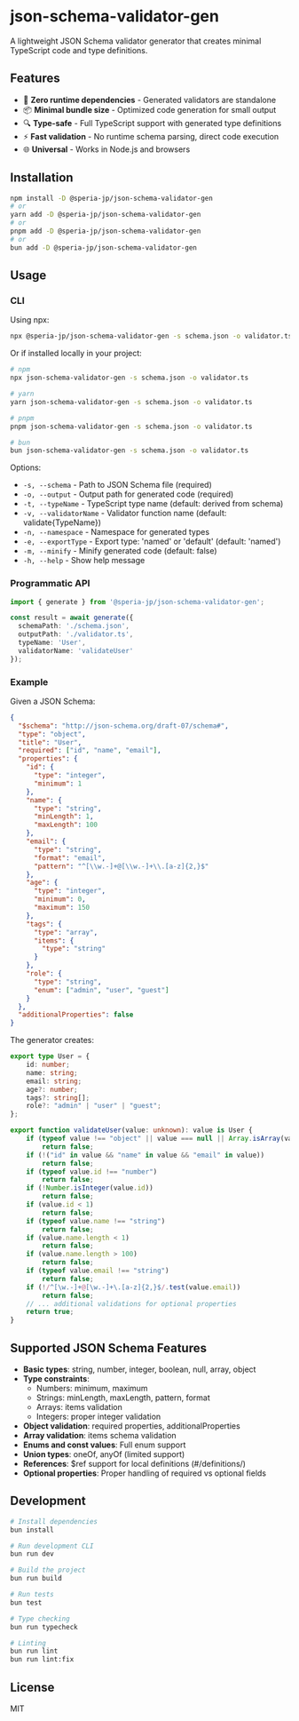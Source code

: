 # json-schema-validator-gen

A lightweight JSON Schema validator generator that creates minimal TypeScript code and type definitions.

## Features

- 🚀 **Zero runtime dependencies** - Generated validators are standalone
- 📦 **Minimal bundle size** - Optimized code generation for small output
- 🔍 **Type-safe** - Full TypeScript support with generated type definitions
- ⚡ **Fast validation** - No runtime schema parsing, direct code execution
- 🌐 **Universal** - Works in Node.js and browsers

## Installation

```bash
npm install -D @speria-jp/json-schema-validator-gen
# or
yarn add -D @speria-jp/json-schema-validator-gen
# or
pnpm add -D @speria-jp/json-schema-validator-gen
# or
bun add -D @speria-jp/json-schema-validator-gen
```

## Usage

### CLI

Using npx:

```bash
npx @speria-jp/json-schema-validator-gen -s schema.json -o validator.ts
```

Or if installed locally in your project:

```bash
# npm
npx json-schema-validator-gen -s schema.json -o validator.ts

# yarn
yarn json-schema-validator-gen -s schema.json -o validator.ts

# pnpm
pnpm json-schema-validator-gen -s schema.json -o validator.ts

# bun
bun json-schema-validator-gen -s schema.json -o validator.ts
```

Options:
- `-s, --schema` - Path to JSON Schema file (required)
- `-o, --output` - Output path for generated code (required)
- `-t, --typeName` - TypeScript type name (default: derived from schema)
- `-v, --validatorName` - Validator function name (default: validate{TypeName})
- `-n, --namespace` - Namespace for generated types
- `-e, --exportType` - Export type: 'named' or 'default' (default: 'named')
- `-m, --minify` - Minify generated code (default: false)
- `-h, --help` - Show help message

### Programmatic API

```typescript
import { generate } from '@speria-jp/json-schema-validator-gen';

const result = await generate({
  schemaPath: './schema.json',
  outputPath: './validator.ts',
  typeName: 'User',
  validatorName: 'validateUser'
});
```

### Example

Given a JSON Schema:

```json
{
  "$schema": "http://json-schema.org/draft-07/schema#",
  "type": "object",
  "title": "User",
  "required": ["id", "name", "email"],
  "properties": {
    "id": {
      "type": "integer",
      "minimum": 1
    },
    "name": {
      "type": "string",
      "minLength": 1,
      "maxLength": 100
    },
    "email": {
      "type": "string",
      "format": "email",
      "pattern": "^[\\w.-]+@[\\w.-]+\\.[a-z]{2,}$"
    },
    "age": {
      "type": "integer",
      "minimum": 0,
      "maximum": 150
    },
    "tags": {
      "type": "array",
      "items": {
        "type": "string"
      }
    },
    "role": {
      "type": "string",
      "enum": ["admin", "user", "guest"]
    }
  },
  "additionalProperties": false
}
```

The generator creates:

```typescript
export type User = {
    id: number;
    name: string;
    email: string;
    age?: number;
    tags?: string[];
    role?: "admin" | "user" | "guest";
};

export function validateUser(value: unknown): value is User {
    if (typeof value !== "object" || value === null || Array.isArray(value))
        return false;
    if (!("id" in value && "name" in value && "email" in value))
        return false;
    if (typeof value.id !== "number")
        return false;
    if (!Number.isInteger(value.id))
        return false;
    if (value.id < 1)
        return false;
    if (typeof value.name !== "string")
        return false;
    if (value.name.length < 1)
        return false;
    if (value.name.length > 100)
        return false;
    if (typeof value.email !== "string")
        return false;
    if (!/^[\w.-]+@[\w.-]+\.[a-z]{2,}$/.test(value.email))
        return false;
    // ... additional validations for optional properties
    return true;
}
```

## Supported JSON Schema Features

- **Basic types**: string, number, integer, boolean, null, array, object
- **Type constraints**: 
  - Numbers: minimum, maximum
  - Strings: minLength, maxLength, pattern, format
  - Arrays: items validation
  - Integers: proper integer validation
- **Object validation**: required properties, additionalProperties
- **Array validation**: items schema validation
- **Enums and const values**: Full enum support
- **Union types**: oneOf, anyOf (limited support)
- **References**: $ref support for local definitions (#/definitions/)
- **Optional properties**: Proper handling of required vs optional fields

## Development

```bash
# Install dependencies
bun install

# Run development CLI
bun run dev

# Build the project
bun run build

# Run tests
bun test

# Type checking
bun run typecheck

# Linting
bun run lint
bun run lint:fix
```

## License

MIT